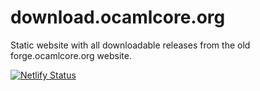 # download.ocamlcore.org
Static website with all downloadable releases from the old forge.ocamlcore.org website.

[![Netlify Status](https://api.netlify.com/api/v1/badges/5183059a-4deb-49cb-b2d7-a4989b76c2ef/deploy-status)](https://app.netlify.com/sites/download-ocamlcore-org/deploys)
